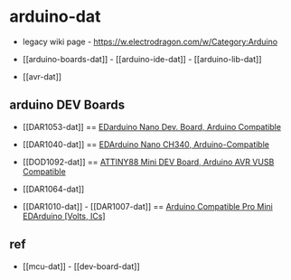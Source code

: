 
# arduino-dat 

- legacy wiki page - https://w.electrodragon.com/w/Category:Arduino

- [[arduino-boards-dat]] - [[arduino-ide-dat]] - [[arduino-lib-dat]]

- [[avr-dat]]

## arduino DEV Boards 

- [[DAR1053-dat]] == [EDarduino Nano Dev. Board, Arduino Compatible](https://www.electrodragon.com/product/ed-nano-dev-board-arduino-compatible/)

- [[DAR1040-dat]] == [EDArduino Nano CH340, Arduino-Compatible](https://www.electrodragon.com/product/edarduino-nano-c-new-usb-ch340/)

- [[DOD1092-dat]] == [ATTINY88 Mini DEV Board, Arduino AVR VUSB Compatible](https://www.electrodragon.com/product/attiny88-mini-development-arduino-nano-compatible/)

- [[DAR1064-dat]]

- [[DAR1010-dat]] - [[DAR1007-dat]] == [Arduino Compatible Pro Mini EDArduino [Volts, ICs]](https://www.electrodragon.com/product/pro-mini/)



## ref 

- [[mcu-dat]] - [[dev-board-dat]]